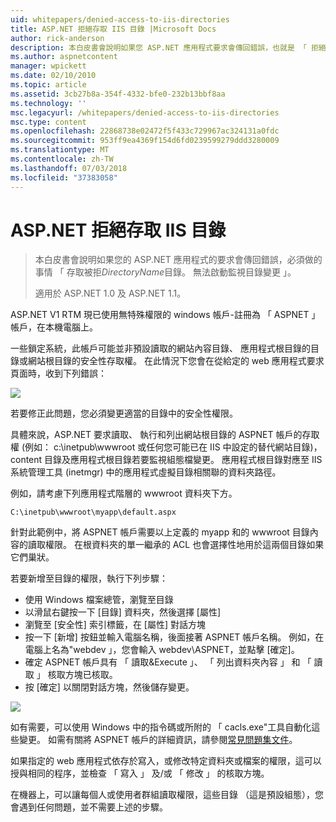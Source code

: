 ```yaml
---
uid: whitepapers/denied-access-to-iis-directories
title: ASP.NET 拒絕存取 IIS 目錄 |Microsoft Docs
author: rick-anderson
description: 本白皮書會說明如果您 ASP.NET 應用程式要求會傳回錯誤，也就是 「 拒絕存取 DirectoryName 目錄必須做事情。 無法為 s...
ms.author: aspnetcontent
manager: wpickett
ms.date: 02/10/2010
ms.topic: article
ms.assetid: 3cb27b8a-354f-4332-bfe0-232b13bbf8aa
ms.technology: ''
msc.legacyurl: /whitepapers/denied-access-to-iis-directories
msc.type: content
ms.openlocfilehash: 22868738e02472f5f433c729967ac324131a0fdc
ms.sourcegitcommit: 953ff9ea4369f154d6fd0239599279ddd3280009
ms.translationtype: MT
ms.contentlocale: zh-TW
ms.lasthandoff: 07/03/2018
ms.locfileid: "37383058"
---
```

<a name="aspnet-denied-access-to-iis-directories"></a>ASP.NET 拒絕存取 IIS 目錄
====================
> 本白皮書會說明如果您的 ASP.NET 應用程式的要求會傳回錯誤，必須做的事情 「 存取被拒*DirectoryName*目錄。 無法啟動監視目錄變更 」。
> 
> 適用於 ASP.NET 1.0 及 ASP.NET 1.1。


ASP.NET V1 RTM 現已使用無特殊權限的 windows 帳戶-註冊為 「 ASPNET 」 帳戶，在本機電腦上。

一些鎖定系統，此帳戶可能並非預設讀取的網站內容目錄、 應用程式根目錄的目錄或網站根目錄的安全性存取權。 在此情況下您會在從給定的 web 應用程式要求頁面時，收到下列錯誤：

![](denied-access-to-iis-directories/_static/image1.jpg)

若要修正此問題，您必須變更適當的目錄中的安全性權限。

具體來說，ASP.NET 要求讀取、 執行和列出網站根目錄的 ASPNET 帳戶的存取權 (例如： c:\inetpub\wwwroot 或任何您可能已在 IIS 中設定的替代網站目錄)，content 目錄及應用程式根目錄若要監視組態檔變更。 應用程式根目錄對應至 IIS 系統管理工具 (inetmgr) 中的應用程式虛擬目錄相關聯的資料夾路徑。

例如，請考慮下列應用程式階層的 wwwroot 資料夾下方。

`C:\inetpub\wwwroot\myapp\default.aspx`

針對此範例中，將 ASPNET 帳戶需要以上定義的 myapp 和的 wwwroot 目錄內容的讀取權限。 在根資料夾的單一繼承的 ACL 也會選擇性地用於這兩個目錄如果它們巢狀。

若要新增至目錄的權限，執行下列步驟：

- 使用 Windows 檔案總管，瀏覽至目錄
- 以滑鼠右鍵按一下 [目錄] 資料夾，然後選擇 [屬性]
- 瀏覽至 [安全性] 索引標籤，在 [屬性] 對話方塊
- 按一下 [新增] 按鈕並輸入電腦名稱，後面接著 ASPNET 帳戶名稱。 例如，在電腦上名為"webdev 」，您會輸入 webdev\ASPNET，並點擊 [確定]。
- 確定 ASPNET 帳戶具有 「 讀取&amp;Execute 」、 「 列出資料夾內容 」 和 「 讀取 」 核取方塊已核取。
- 按 [確定] 以關閉對話方塊，然後儲存變更。

![](denied-access-to-iis-directories/_static/image2.jpg)

如有需要，可以使用 Windows 中的指令碼或所附的 「 cacls.exe"工具自動化這些變更。 如需有關將 ASPNET 帳戶的詳細資訊，請參閱[常見問題集文件](https://go.microsoft.com/fwlink/?LinkId=5828)。

如果指定的 web 應用程式依存於寫入，或修改特定資料夾或檔案的權限，這可以授與相同的程序，並檢查 「 寫入 」 及/或 「 修改 」 的核取方塊。

在機器上，可以讓每個人或使用者群組讀取權限，這些目錄 （這是預設組態），您會遇到任何問題，並不需要上述的步驟。
